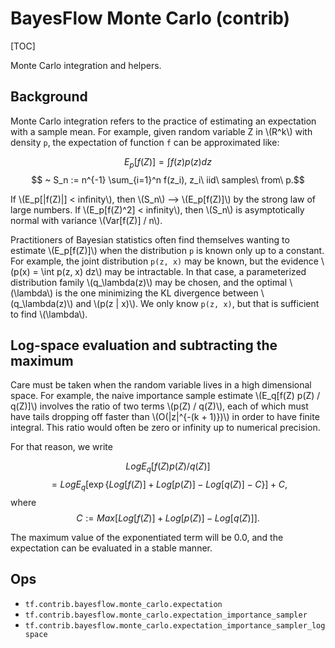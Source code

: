 # BayesFlow Monte Carlo (contrib)
[TOC]

Monte Carlo integration and helpers.

## Background

Monte Carlo integration refers to the practice of estimating an expectation with
a sample mean.  For example, given random variable Z in \\(R^k\\) with density `p`,
the expectation of function `f` can be approximated like:

$$E_p[f(Z)] = \int f(z) p(z) dz$$
$$          ~ S_n
          := n^{-1} \sum_{i=1}^n f(z_i),  z_i\ iid\ samples\ from\ p.$$

If \\(E_p[|f(Z)|] < infinity\\), then \\(S_n\\) --> \\(E_p[f(Z)]\\) by the strong law of large
numbers.  If \\(E_p[f(Z)^2] < infinity\\), then \\(S_n\\) is asymptotically normal with
variance \\(Var[f(Z)] / n\\).

Practitioners of Bayesian statistics often find themselves wanting to estimate
\\(E_p[f(Z)]\\) when the distribution `p` is known only up to a constant.  For
example, the joint distribution `p(z, x)` may be known, but the evidence
\\(p(x) = \int p(z, x) dz\\) may be intractable.  In that case, a parameterized
distribution family \\(q_\lambda(z)\\) may be chosen, and the optimal \\(\lambda\\) is the
one minimizing the KL divergence between \\(q_\lambda(z)\\) and
\\(p(z | x)\\).  We only know `p(z, x)`, but that is sufficient to find \\(\lambda\\).


## Log-space evaluation and subtracting the maximum

Care must be taken when the random variable lives in a high dimensional space.
For example, the naive importance sample estimate \\(E_q[f(Z) p(Z) / q(Z)]\\)
involves the ratio of two terms \\(p(Z) / q(Z)\\), each of which must have tails
dropping off faster than \\(O(|z|^{-(k + 1)})\\) in order to have finite integral.
This ratio would often be zero or infinity up to numerical precision.

For that reason, we write

$$Log E_q[ f(Z) p(Z) / q(Z) ]$$
$$   = Log E_q[ \exp\{Log[f(Z)] + Log[p(Z)] - Log[q(Z)] - C\} ] + C,$$  where
$$C := Max[ Log[f(Z)] + Log[p(Z)] - Log[q(Z)] ].$$

The maximum value of the exponentiated term will be 0.0, and the expectation
can be evaluated in a stable manner.

## Ops

*   `tf.contrib.bayesflow.monte_carlo.expectation`
*   `tf.contrib.bayesflow.monte_carlo.expectation_importance_sampler`
*   `tf.contrib.bayesflow.monte_carlo.expectation_importance_sampler_logspace`

